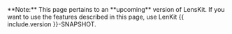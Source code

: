<div class="alert-box info" markdown="1">
**Note:** This page pertains to an **upcoming** version of LensKit.  If you want to use the features
described in this page, use LenKit {{ include.version }}-SNAPSHOT.
</div>
